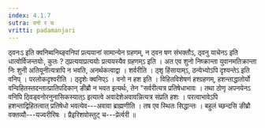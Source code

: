 ```yaml
---
index: 4.1.7
sutra: वनो र च
vritti: padamanjari
---
```


 ठ्वनःऽ इति क्वनिब्वनिब्ङ्वनिपां प्रत्ययानां सामान्येन ग्रहणम्, न ठ्वन षण संभक्तौऽ, ठ्वनु याचेनऽ इति धात्वोर्विजन्तयोः, कुतः ? ठ्प्रत्ययाप्रत्ययोः प्रत्ययस्यैव ग्रहणम्ऽ इति । अत एव शुनो निष्क्रान्ता युवानमतिक्रान्ता निः शुनी अतियूनीत्यत्रापि न भवति, अनर्थकत्वाद्वा । शर्वरीति । ठ्शृ हिंसायाम्ऽ, ठन्येभ्योऽपि दृश्यन्तेऽ इति वनिप् । परलोकदृश्वरीति । ठ्दृशेः क्वनिप्ऽ । वनो न हश इति । विहितविशेषणं हश्ग्रहणम्, हशन्ताद्धातोर्यो वन्विहितस्तदन्तात्प्रातिपदिकान् ङीब्रौ न भवत इत्यर्थः, तेन "सर्वरीत्यत्र प्रतिषेधाभावः । तथा ठोणृ अपनयेनऽ वनिपि ठ्विड्वनोरनुनासिकस्यात्ऽ इत्यात्वे अवादेशेअवावन्नित्यत्र संप्रति हशः । परत्वाभावेऽपि हशन्ताद्विहितत्वात् प्रतिषेधो भवत्येव---अवावा ब्राह्मणीति । तष एव स्थितः सिद्धान्तः । बहुलं च्छन्दसि ङीब्रौ वक्तव्यौ---यज्वरीरिषः । प्रैइरिशवोस्तुट् च---प्रेर्त्वरी ॥